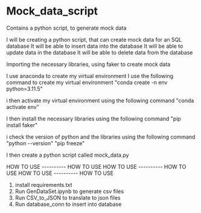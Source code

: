 # Mock_data_script
Contains a python script, to generate mock data

I will be creating a python script, that can create mock data for an SQL database
It will be able to insert data into the database
It will be able to update data in the database
It will be able to delete data from the database

Importing the necessary libraries, using faker to create mock data

I use anaconda to create my virtual environment
I use the following command to create my virtual environment
"conda create -n env python=3.11.5"

i then activate my virtual environment using the following command
"conda activate env"

I then install the necessary libraries using the following command
"pip install faker"

i check the version of python and the libraries using the following command
"python --version"
"pip freeze"

I then create a python script called mock_data.py


HOW TO USE ---------- HOW TO USE
HOW TO USE ---------- HOW TO USE
HOW TO USE ---------- HOW TO USE


1. install requirements.txt
2. Run GenDataSet.ipynb to generate csv files
3. Run CSV_to_JSON to translate to json files
4. Run database_conn to insert into database